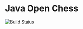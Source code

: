 # Java Open Chess

[![Build Status](http://ewu-6.fin.uni-magdeburg.de/jenkins/buildStatus/icon?job=duc-jchess)](http://ewu-6.fin.uni-magdeburg.de/jenkins/job/duc-jchess/)
